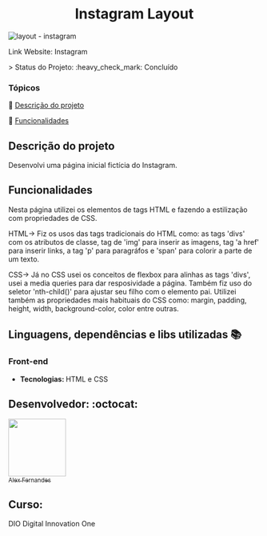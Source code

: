<div align="center">
    <h1> Instagram Layout</h1>

</div>


![layout - instagram](https://user-images.githubusercontent.com/108309097/208779902-6d2f6fe6-6547-41a8-a587-015509f99418.png)


<div>

Link Website: <a herf="https://instagram-layout-theta.vercel.app/">Instagram</a>


</div>
> Status do Projeto: :heavy_check_mark: Concluído

### Tópicos 

:small_blue_diamond: [Descrição do projeto](#descrição-do-projeto)

:small_blue_diamond: [Funcionalidades](#funcionalidades)


## Descrição do projeto 

<p align="justify">
Desenvolvi uma página inicial fictícia do Instagram.

</p>

## Funcionalidades

 Nesta página utilizei os elementos de tags HTML e fazendo a estilização com propriedades de CSS. 

HTML-> Fiz os usos das tags tradicionais do HTML como: as tags 'divs' com os atributos de classe, tag de 'img' para inserir as imagens, tag 'a href' para inserir links, a tag 'p' para paragráfos e 'span' para colorir a parte de um texto.

CSS-> Já no CSS usei os conceitos de flexbox para alinhas as tags 'divs', usei a media queries para dar resposividade a página. Também fiz uso do seletor 'nth-child()' para ajustar seu filho com o elemento pai. Utilizei também as propriedades mais habituais do CSS como: margin, padding, height, width, background-color, color entre outras.


## Linguagens, dependências e libs utilizadas :books:

<h3>Front-end</h3>
<ul>
    <li><b>Tecnologias: </b>HTML e CSS</li>
</ul>




## Desenvolvedor: :octocat:


[<img src="https://github.com/alexfn93.png" width=115><br><sub>Alex Fernandes</sub>](https://github.com/alexfn93)  <br> 


<h2>Curso:</h2> 
DIO Digital Innovation One






